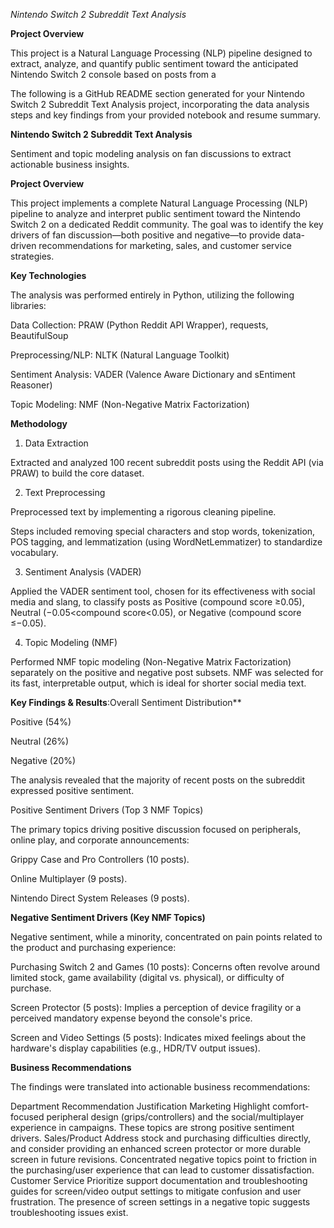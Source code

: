 _Nintendo Switch 2 Subreddit Text Analysis_

**Project Overview**

This project is a Natural Language Processing (NLP) pipeline designed to extract, analyze, and quantify public sentiment toward the anticipated Nintendo Switch 2 console based on posts from a

The following is a GitHub README section generated for your Nintendo Switch 2 Subreddit Text Analysis project, incorporating the data analysis steps and key findings from your provided notebook and resume summary.

**Nintendo Switch 2 Subreddit Text Analysis**

Sentiment and topic modeling analysis on fan discussions to extract actionable business insights.

**Project Overview**

This project implements a complete Natural Language Processing (NLP) pipeline to analyze and interpret public sentiment toward the Nintendo Switch 2 on a dedicated Reddit community. The goal was to identify the key drivers of fan discussion—both positive and negative—to provide data-driven recommendations for marketing, sales, and customer service strategies.

**Key Technologies**

The analysis was performed entirely in Python, utilizing the following libraries:

Data Collection: PRAW (Python Reddit API Wrapper), requests, BeautifulSoup

Preprocessing/NLP: NLTK (Natural Language Toolkit)

Sentiment Analysis: VADER (Valence Aware Dictionary and sEntiment Reasoner)

Topic Modeling: NMF (Non-Negative Matrix Factorization)

**Methodology**
1. Data Extraction

Extracted and analyzed 100 recent subreddit posts using the Reddit API (via PRAW) to build the core dataset.

2. Text Preprocessing

Preprocessed text by implementing a rigorous cleaning pipeline.

Steps included removing special characters and stop words, tokenization, POS tagging, and lemmatization (using WordNetLemmatizer) to standardize vocabulary.

3. Sentiment Analysis (VADER)

Applied the VADER sentiment tool, chosen for its effectiveness with social media and slang, to classify posts as Positive (compound score ≥0.05), Neutral (−0.05<compound score<0.05), or Negative (compound score ≤−0.05).

4. Topic Modeling (NMF)

Performed NMF topic modeling (Non-Negative Matrix Factorization) separately on the positive and negative post subsets. NMF was selected for its fast, interpretable output, which is ideal for shorter social media text.

**Key Findings & Results**:Overall Sentiment Distribution**


Positive (54%)

Neutral (26%)

Negative (20%)

The analysis revealed that the majority of recent posts on the subreddit expressed positive sentiment.

Positive Sentiment Drivers (Top 3 NMF Topics)

The primary topics driving positive discussion focused on peripherals, online play, and corporate announcements:

Grippy Case and Pro Controllers (10 posts).

Online Multiplayer (9 posts).

Nintendo Direct System Releases (9 posts).

**Negative Sentiment Drivers (Key NMF Topics)**

Negative sentiment, while a minority, concentrated on pain points related to the product and purchasing experience:

Purchasing Switch 2 and Games (10 posts): Concerns often revolve around limited stock, game availability (digital vs. physical), or difficulty of purchase.

Screen Protector (5 posts): Implies a perception of device fragility or a perceived mandatory expense beyond the console's price.

Screen and Video Settings (5 posts): Indicates mixed feelings about the hardware's display capabilities (e.g., HDR/TV output issues).

**Business Recommendations**

The findings were translated into actionable business recommendations:

Department	Recommendation	Justification
Marketing	Highlight comfort-focused peripheral design (grips/controllers) and the social/multiplayer experience in campaigns.	These topics are strong positive sentiment drivers.
Sales/Product	Address stock and purchasing difficulties directly, and consider providing an enhanced screen protector or more durable screen in future revisions.	Concentrated negative topics point to friction in the purchasing/user experience that can lead to customer dissatisfaction.
Customer Service	Prioritize support documentation and troubleshooting guides for screen/video output settings to mitigate confusion and user frustration.	The presence of screen settings in a negative topic suggests troubleshooting issues exist.
